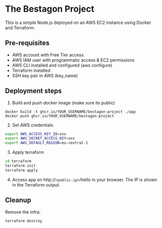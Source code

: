 # The Bestagon Project

This is a simple Node.js deployed on an AWS EC2 instance using Docker and Terraform.

## Pre-requisites
* AWS account with Free Tier access
* AWS IAM user with programmatic access & EC2 permissions
* AWS CLI installed and configured (aws configure)
* Terraform installed
* SSH key pair in AWS (key_name)

## Deployment steps

1. Build and push docker image (make sure its public)

```
docker build -t ghcr.io/YOUR_USERNAME/bestagon-project ./app
docker push ghcr.io/YOUR_USERNAME/bestagon-project
```

2. Set AWS credentials

```sh
export AWS_ACCESS_KEY_ID=xxx
export AWS_SECRET_ACCESS_KEY=xxx
export AWS_DEFAULT_REGION=eu-central-1
```

3. Apply terraform

```sh
cd terraform
terraform init
terraform apply
```

4. Access app on http://`<public-ip>`/hello in your browser.
The IP is shown in the Terraform output.

## Cleanup

Remove the infra:
```sh
terraform destroy
```
